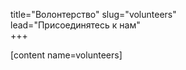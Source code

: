 title="Волонтерство"
slug="volunteers"  
lead="Присоединятесь к нам"  
+++

[content name=volunteers]
